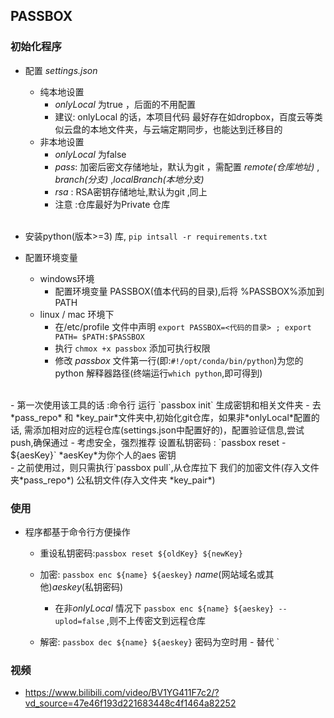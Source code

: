 ## PASSBOX

### 初始化程序

- 配置 *settings.json*
  - 纯本地设置
    - *onlyLocal* 为true ，后面的不用配置
    - 建议: onlyLocal 的话，本项目代码 最好存在如dropbox，百度云等类似云盘的本地文件夹，与云端定期同步，也能达到迁移目的
  - 非本地设置
    - *onlyLocal* 为false
    - *pass*: 加密后密文存储地址，默认为git ，需配置 *remote(仓库地址)* , *branch(分支)* ,*localBranch(本地分支)*
    - *rsa* : RSA密钥存储地址,默认为git ,同上
    - 注意 :仓库最好为Private 仓库

  <br>
- 安装python(版本>=3) 库, `pip intsall -r requirements.txt`
  <br>
- 配置环境变量
  - windows环境
    - 配置环境变量 PASSBOX(值本代码的目录),后将 %PASSBOX%添加到PATH
  - linux / mac 环境下
    - 在/etc/profile 文件中声明 `export PASSBOX=<代码的目录> ; export PATH= $PATH:$PASSBOX`
    - 执行 `chmox +x passbox` 添加可执行权限
    - 修改 *passbox* 文件第一行(即:`#!/opt/conda/bin/python`)为您的python 解释器路径(终端运行`which python`,即可得到)
<br>
- 第一次使用该工具的话 :命令行 运行 `passbox init`  生成密钥和相关文件夹
  - 去 *pass_repo* 和 *key_pair*文件夹中,初始化git仓库，如果非*onlyLocal*配置的话, 需添加相对应的远程仓库(settings.json中配置好的)，配置验证信息,尝试push,确保通过
  - 考虑安全，强烈推荐 设置私钥密码 : `passbox reset - ${aesKey}` *aesKey*为你个人的aes 密钥
  <br>
- 之前使用过，则只需执行`passbox pull`,从仓库拉下 我们的加密文件(存入文件夹*pass_repo*) 公私钥文件(存入文件夹 *key_pair*)
  
### 使用

- 程序都基于命令行方便操作
  - 重设私钥密码:`passbox reset ${oldKey} ${newKey}`
  
  - 加密: `passbox enc ${name} ${aeskey}` *name*(网站域名或其他)*aeskey*(私钥密码)
    - 在非*onlyLocal* 情况下 `passbox enc ${name} ${aeskey} --uplod=false` ,则不上传密文到远程仓库
  - 解密: `passbox dec ${name} ${aeskey}` 密码为空时用 *-* 替代
`

### 视频

- <https://www.bilibili.com/video/BV1YG411F7c2/?vd_source=47e46f193d221683448c4f1464a82252>
